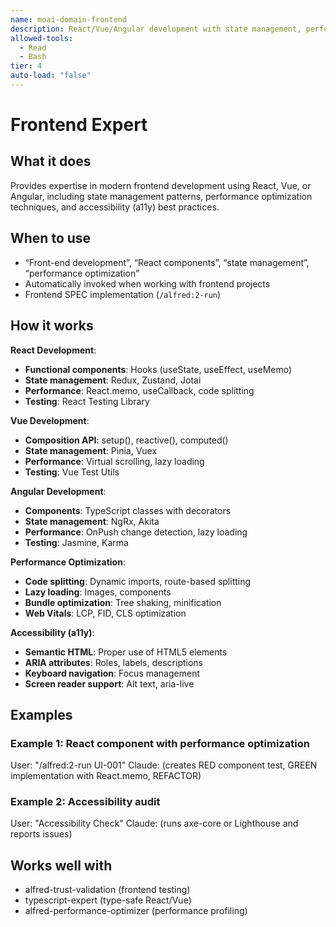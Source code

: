 ```yaml
---
name: moai-domain-frontend
description: React/Vue/Angular development with state management, performance optimization, and accessibility
allowed-tools:
  - Read
  - Bash
tier: 4
auto-load: "false"
---
```


# Frontend Expert

## What it does

Provides expertise in modern frontend development using React, Vue, or Angular, including state management patterns, performance optimization techniques, and accessibility (a11y) best practices.

## When to use

- “Front-end development”, “React components”, “state management”, “performance optimization”
- Automatically invoked when working with frontend projects
- Frontend SPEC implementation (`/alfred:2-run`)

## How it works

**React Development**:
- **Functional components**: Hooks (useState, useEffect, useMemo)
- **State management**: Redux, Zustand, Jotai
- **Performance**: React.memo, useCallback, code splitting
- **Testing**: React Testing Library

**Vue Development**:
- **Composition API**: setup(), reactive(), computed()
- **State management**: Pinia, Vuex
- **Performance**: Virtual scrolling, lazy loading
- **Testing**: Vue Test Utils

**Angular Development**:
- **Components**: TypeScript classes with decorators
- **State management**: NgRx, Akita
- **Performance**: OnPush change detection, lazy loading
- **Testing**: Jasmine, Karma

**Performance Optimization**:
- **Code splitting**: Dynamic imports, route-based splitting
- **Lazy loading**: Images, components
- **Bundle optimization**: Tree shaking, minification
- **Web Vitals**: LCP, FID, CLS optimization

**Accessibility (a11y)**:
- **Semantic HTML**: Proper use of HTML5 elements
- **ARIA attributes**: Roles, labels, descriptions
- **Keyboard navigation**: Focus management
- **Screen reader support**: Alt text, aria-live

## Examples

### Example 1: React component with performance optimization
User: "/alfred:2-run UI-001"
Claude: (creates RED component test, GREEN implementation with React.memo, REFACTOR)

### Example 2: Accessibility audit
User: "Accessibility Check"
Claude: (runs axe-core or Lighthouse and reports issues)

## Works well with

- alfred-trust-validation (frontend testing)
- typescript-expert (type-safe React/Vue)
- alfred-performance-optimizer (performance profiling)
